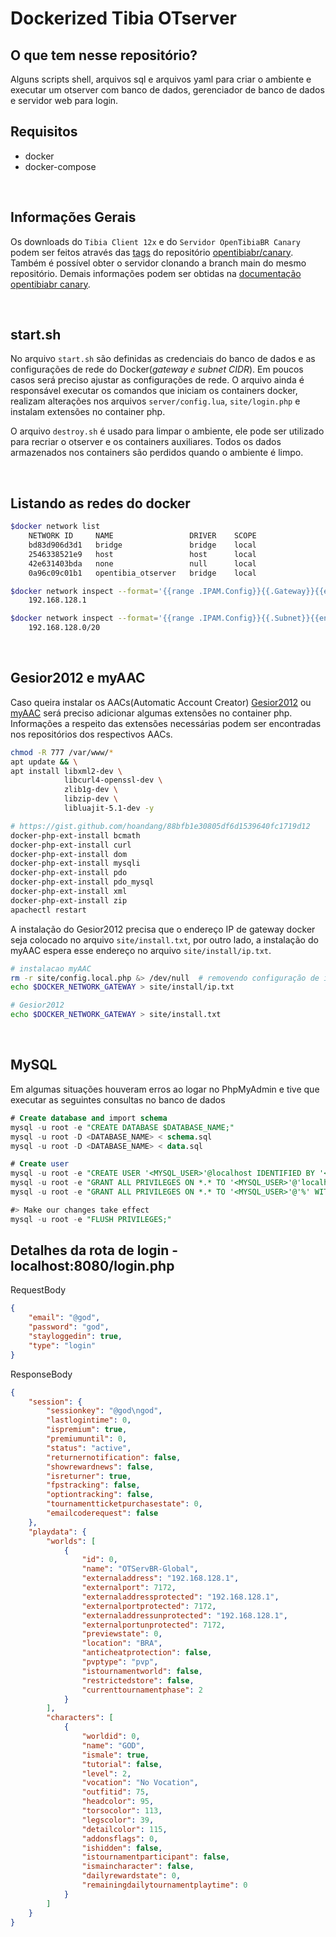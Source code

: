 # Dockerized Tibia OTserver

## O que tem nesse repositório?
Alguns scripts shell, arquivos sql e arquivos yaml para criar o ambiente e executar um otserver com banco de dados, gerenciador de banco de dados e servidor web para login.

## Requisitos
- docker
- docker-compose

<br>

## Informações Gerais
Os downloads do `Tibia Client 12x` e do `Servidor OpenTibiaBR Canary` podem ser feitos através das [tags](https://github.com/opentibiabr/canary/tags) do repositório [opentibiabr/canary](https://github.com/opentibiabr/canary). Também é possível obter o servidor clonando a branch main do mesmo repositório. Demais informações podem ser obtidas na [documentação opentibiabr canary](https://docs.opentibiabr.com/home/introduction).

<br>

## start.sh
No arquivo `start.sh` são definidas as credenciais do banco de dados e as configurações de rede do Docker(_gateway e subnet CIDR_). Em poucos casos será preciso ajustar as configurações de rede. O arquivo ainda é responsável executar os comandos que iniciam os containers docker, realizam alterações nos arquivos `server/config.lua`, `site/login.php` e instalam extensões no container php.

O arquivo `destroy.sh` é usado para limpar o ambiente, ele pode ser utilizado para recriar o otserver e os containers auxiliares. Todos os dados armazenados nos containers são perdidos quando o ambiente é limpo.

<br>

## Listando as redes do docker
``` bash
$docker network list    
    NETWORK ID     NAME                 DRIVER    SCOPE
    bd83d906d3d1   bridge               bridge    local
    2546338521e9   host                 host      local
    42e631403bda   none                 null      local
    0a96c09c01b1   opentibia_otserver   bridge    local

$docker network inspect --format='{{range .IPAM.Config}}{{.Gateway}}{{end}}' opentibia_otserver
    192.168.128.1

$docker network inspect --format='{{range .IPAM.Config}}{{.Subnet}}{{end}}' opentibia_otserver
    192.168.128.0/20
```

<br>

## Gesior2012 e myAAC
Caso queira instalar os AACs(Automatic Account Creator) [Gesior2012](https://github.com/gesior/Gesior2012) ou [myAAC](https://github.com/otsoft/myaac) será preciso adicionar algumas extensões no container php. Informações a respeito das extensões necessárias podem ser encontradas nos repositórios dos respectivos AACs.
``` bash
chmod -R 777 /var/www/*
apt update && \
apt install libxml2-dev \
            libcurl4-openssl-dev \
            zlib1g-dev \
            libzip-dev \
            libluajit-5.1-dev -y

# https://gist.github.com/hoandang/88bfb1e30805df6d1539640fc1719d12
docker-php-ext-install bcmath
docker-php-ext-install curl
docker-php-ext-install dom
docker-php-ext-install mysqli
docker-php-ext-install pdo
docker-php-ext-install pdo_mysql
docker-php-ext-install xml
docker-php-ext-install zip
apachectl restart
```

A instalação do Gesior2012 precisa que o endereço IP de gateway docker seja colocado no arquivo `site/install.txt`, por outro lado, a instalação do myAAC espera esse endereço no arquivo `site/install/ip.txt`.
``` bash
# instalacao myAAC
rm -r site/config.local.php &> /dev/null  # removendo configuração de instalações anteriores
echo $DOCKER_NETWORK_GATEWAY > site/install/ip.txt

# Gesior2012
echo $DOCKER_NETWORK_GATEWAY > site/install.txt
```

<br>

## MySQL
Em algumas situações houveram erros ao logar no PhpMyAdmin e tive que executar as seguintes consultas no banco de dados
``` sql
# Create database and import schema
mysql -u root -e "CREATE DATABASE $DATABASE_NAME;"
mysql -u root -D <DATABASE_NAME> < schema.sql
mysql -u root -D <DATABASE_NAME> < data.sql

# Create user
mysql -u root -e "CREATE USER '<MYSQL_USER>'@localhost IDENTIFIED BY '<MYSQL_PASSWORD>';"
mysql -u root -e "GRANT ALL PRIVILEGES ON *.* TO '<MYSQL_USER>'@'localhost' WITH GRANT OPTION;"
mysql -u root -e "GRANT ALL PRIVILEGES ON *.* TO '<MYSQL_USER>'@'%' WITH GRANT OPTION">

#> Make our changes take effect
mysql -u root -e "FLUSH PRIVILEGES;"
```

## Detalhes da rota de login - localhost:8080/login.php
RequestBody
``` json
{
	"email": "@god",
	"password": "god",
	"stayloggedin": true,
	"type": "login"
}
```

ResponseBody
``` json
{
	"session": {
		"sessionkey": "@god\ngod",
		"lastlogintime": 0,
		"ispremium": true,
		"premiumuntil": 0,
		"status": "active",
		"returnernotification": false,
		"showrewardnews": false,
		"isreturner": true,
		"fpstracking": false,
		"optiontracking": false,
		"tournamentticketpurchasestate": 0,
		"emailcoderequest": false
	},
	"playdata": {
		"worlds": [
			{
				"id": 0,
				"name": "OTServBR-Global",
				"externaladdress": "192.168.128.1",
				"externalport": 7172,
				"externaladdressprotected": "192.168.128.1",
				"externalportprotected": 7172,
				"externaladdressunprotected": "192.168.128.1",
				"externalportunprotected": 7172,
				"previewstate": 0,
				"location": "BRA",
				"anticheatprotection": false,
				"pvptype": "pvp",
				"istournamentworld": false,
				"restrictedstore": false,
				"currenttournamentphase": 2
			}
		],
		"characters": [
			{
				"worldid": 0,
				"name": "GOD",
				"ismale": true,
				"tutorial": false,
				"level": 2,
				"vocation": "No Vocation",
				"outfitid": 75,
				"headcolor": 95,
				"torsocolor": 113,
				"legscolor": 39,
				"detailcolor": 115,
				"addonsflags": 0,
				"ishidden": false,
				"istournamentparticipant": false,
				"ismaincharacter": false,
				"dailyrewardstate": 0,
				"remainingdailytournamentplaytime": 0
			}
		]
	}
}
```